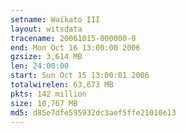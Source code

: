 ```yaml
---
setname: Waikato III
layout: witsdata
tracename: 20061015-000000-0
end: Mon Oct 16 13:00:00 2006
gzsize: 3,614 MB
len: 24:00:00
start: Sun Oct 15 13:00:01 2006
totalwirelen: 63,673 MB
pkts: 142 million
size: 10,767 MB
md5: d85e7dfe595932dc3aef5ffe21010e13
---
```

